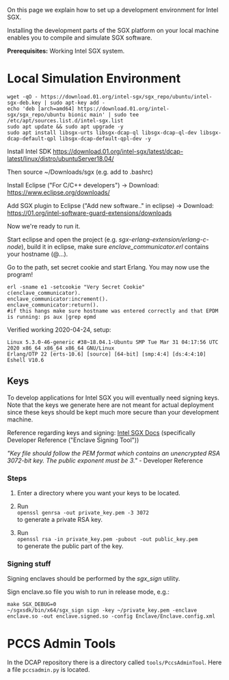 On this page we explain how to set up a development environment for Intel SGX.

Installing the development parts of the SGX platform on your local machine enables you to compile and simulate SGX software.


**Prerequisites:** Working Intel SGX system.

# Local Simulation Environment

```
wget -qO - https://download.01.org/intel-sgx/sgx_repo/ubuntu/intel-sgx-deb.key | sudo apt-key add -
echo 'deb [arch=amd64] https://download.01.org/intel-sgx/sgx_repo/ubuntu bionic main' | sudo tee /etc/apt/sources.list.d/intel-sgx.list
sudo apt update && sudo apt upgrade -y
sudo apt install libsgx-urts libsgx-dcap-ql libsgx-dcap-ql-dev libsgx-dcap-default-qpl libsgx-dcap-default-qpl-dev -y
```

Install Intel SDK <https://download.01.org/intel-sgx/latest/dcap-latest/linux/distro/ubuntuServer18.04/>

Then source ~/Downloads/sgx (e.g. add to .bashrc)

Install Eclipse ("For C/C++ developers") -> Download: <https://www.eclipse.org/downloads/>

Add SGX plugin to Eclipse ("Add new software.." in eclipse) -> Download: <https://01.org/intel-software-guard-extensions/downloads>

Now we're ready to run it.

Start eclipse and open the project (e.g. _sgx-erlang-extension/erlang-c-node_), build it in eclipse, make sure _enclave\_communicator.erl_ contains your hostname (@...).

Go to the path, set secret cookie and start Erlang. You may now use the program!

```
erl -sname e1 -setcookie "Very Secret Cookie"
c(enclave_communicator).
enclave_communicator:increment().
enclave_communicator:return().
#if this hangs make sure hostname was entered correctly and that EPDM is running: ps aux |grep epmd
```

Verified working 2020-04-24, setup:
```
Linux 5.3.0-46-generic #38~18.04.1-Ubuntu SMP Tue Mar 31 04:17:56 UTC 2020 x86_64 x86_64 x86_64 GNU/Linux
Erlang/OTP 22 [erts-10.6] [source] [64-bit] [smp:4:4] [ds:4:4:10] Eshell V10.6
```

## Keys

To develop applications for Intel SGX you will eventually need signing keys. Note that the keys we generate here are not meant for actual deployment since these keys should be kept much more secure than your development machine.

Reference regarding keys and signing: [Intel SGX Docs](https://download.01.org/intel-sgx/latest/linux-latest/docs/) (specifically Developer Reference ("Enclave Signing Tool"))

_"Key file should follow the PEM format which contains an unencrypted RSA 3072-bit key. The public exponent must be 3."_ - Developer Reference

### Steps

1. Enter a directory where you want your keys to be located.
2. Run  
   `openssl genrsa -out private_key.pem -3 3072`  
   to generate a private RSA key.

3. Run  
   `openssl rsa -in private_key.pem -pubout -out public_key.pem`  
   to generate the public part of the key.

### Signing stuff

Signing enclaves should be performed by the _sgx\_sign_ utility.

Sign enclave.so file you wish to run in release mode, e.g.:
```
make SGX_DEBUG=0
~/sgxsdk/bin/x64/sgx_sign sign -key ~/private_key.pem -enclave enclave.so -out enclave.signed.so -config Enclave/Enclave.config.xml
```

# PCCS Admin Tools

In the DCAP repository there is a directory called `tools/PccsAdminTool`. Here a file `pccsadmin.py` is located.
